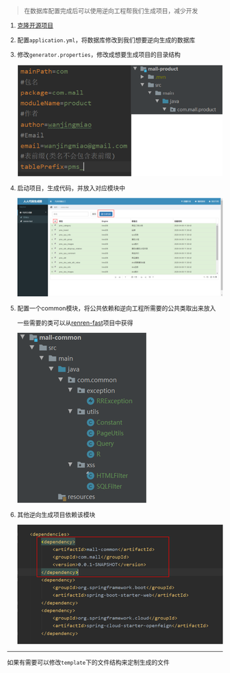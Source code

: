 > 在数据库配置完成后可以使用逆向工程帮我们生成项目，减少开发

1. [克隆开源项目](https://gitee.com/renrenio/renren-generator)

2. 配置`application.yml`，将数据库修改到我们想要逆向生成的数据库

3. 修改`generator.properties`，修改成想要生成项目的目录结构

   ![](https://raw.githubusercontent.com/MrWater233/PictureHost/master/20200409151629.png)

4. 启动项目，生成代码，并放入对应模块中

   ![](https://raw.githubusercontent.com/MrWater233/PictureHost/master/20200409151747.png)
   
5. 配置一个common模块，将公共依赖和逆向工程所需要的公共类取出来放入

   一些需要的类可以从[renren-fast](https://gitee.com/renrenio/renren-fast)项目中获得
   
   ![](https://raw.githubusercontent.com/MrWater233/PictureHost/master/20200409162246.png)
   
6. 其他逆向生成项目依赖该模块

   ![](https://raw.githubusercontent.com/MrWater233/PictureHost/master/20200409162442.png)

--------

如果有需要可以修改`template`下的文件结构来定制生成的文件